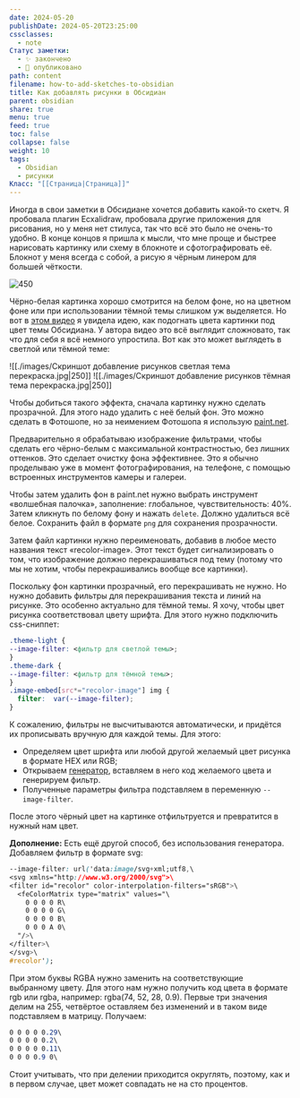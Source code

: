 ```yaml
---
date: 2024-05-20
publishDate: 2024-05-20T23:25:00
cssclasses:
  - note
Статус заметки:
  - ✨ закончено
  - 📢 опубликовано
path: content
filename: how-to-add-sketches-to-obsidian
title: Как добавлять рисунки в Обсидиан
parent: obsidian
share: true
menu: true
feed: true
toc: false
collapse: false
weight: 10
tags:
  - Obsidian
  - рисунки
Класс: "[[Страница|Страница]]"
---
```


Иногда в свои заметки в Обсидиане хочется добавить какой-то скетч. Я пробовала плагин Ecxalidraw, пробовала другие приложения для рисования, но у меня нет стилуса, так что всё это было не очень-то удобно. В конце концов я пришла к мысли, что мне проще и быстрее нарисовать картинку или схему в блокноте и сфотографировать её. Блокнот у меня всегда с собой, а рисую я чёрным линером для большей чёткости.

![450](https://paperless-forest.ru/images/add-sketch.jpg)

Чёрно-белая картинка хорошо смотрится на белом фоне, но на цветном фоне или при использовании тёмной темы слишком уж выделяется. Но вот в [этом видео](https://youtu.be/9T9VL8_i1Tg) я увидела идею, как подогнать цвета картинки под цвет темы Обсидиана. У автора видео это всё выглядит сложновато, так что для себя я всё немного упростила. Вот как это может выглядеть в светлой или тёмной теме:

![[./images/Скриншот добавление рисунков светлая тема перекраска.jpg|250]] ![[./images/Скриншот добавление рисунков тёмная тема перекраска.jpg|250]]

Чтобы добиться такого эффекта, сначала картинку нужно сделать прозрачной. Для этого надо удалить с неё белый фон. Это можно сделать в Фотошопе, но за неимением Фотошопа я использую [paint.net](https://www.getpaint.net). 

Предварительно я обрабатываю изображение фильтрами, чтобы сделать его чёрно-белым с максимальной контрастностью, без лишних оттенков. Это сделает очистку фона эффективнее. Это я обычно проделываю уже в момент фотографирования, на телефоне, с помощью встроенных инструментов камеры и галереи.

Чтобы затем удалить фон в paint.net нужно выбрать инструмент «волшебная палочка», заполнение: глобальное, чувствительность: 40%. Затем кликнуть по белому фону и нажать `delete`. Должно удалиться всё белое. Сохранить файл в формате `png` для сохранения прозрачности.

Затем файл картинки нужно переименовать, добавив в любое место названия текст «recolor-image». Этот текст будет сигнализировать о том, что изображение должно перекрашиваться под тему (потому что мы не хотим, чтобы перекрашивались вообще все картинки).

Поскольку фон картинки прозрачный, его перекрашивать не нужно. Но нужно добавить фильтры для перекрашивания текста и линий на рисунке. Это особенно актуально для тёмной темы. Я хочу, чтобы цвет рисунка соответствовал цвету шрифта. Для этого нужно подключить css-сниппет:

```css
.theme-light {
--image-filter: <фильтр для светлой темы>;
}
.theme-dark {
--image-filter: <фильтр для тёмной темы>;
}
.image-embed[src*="recolor-image"] img {
  filter:  var(--image-filter);
}
```

К сожалению, фильтры не высчитываются автоматически, и придётся их прописывать вручную для каждой темы. Для этого:
- Определяем цвет шрифта или любой другой желаемый цвет рисунка в формате HEX или RGB;
- Открываем [генератор](https://angel-rs.github.io/css-color-filter-generator/), вставляем в него код желаемого цвета и генерируем фильтр. 
- Полученные параметры фильтра подставляем в переменную `--image-filter`.

После этого чёрный цвет на картинке отфильтруется и превратится в нужный нам цвет.

**Дополнение:** Есть ещё другой способ, без использования генератора. Добавляем фильтр в формате svg:

```css
--image-filter: url('data:image/svg+xml;utf8,\
<svg xmlns="http://www.w3.org/2000/svg">\
<filter id="recolor" color-interpolation-filters="sRGB">\
  <feColorMatrix type="matrix" values="\
    0 0 0 0 R\
    0 0 0 0 G\
    0 0 0 0 B\
    0 0 0 A 0\
  "/>\
</filter>\
</svg>\
#recolor');
```

При этом буквы RGBA нужно заменить на соответствующие выбранному цвету. Для этого нам нужно получить код цвета в формате rgb или rgba, например: rgba(74, 52, 28, 0.9). Первые три значения делим на 255, четвёртое оставляем без изменений и в таком виде подставляем в матрицу. Получаем:

```css
0 0 0 0 0.29\
0 0 0 0 0.2\
0 0 0 0 0.11\
0 0 0 0.9 0\
```

Стоит учитывать, что при делении приходится округлять, поэтому, как и в первом случае, цвет может совпадать не на сто процентов.


